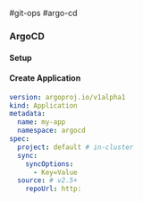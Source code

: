 #git-ops #argo-cd

### ArgoCD
#### Setup
#### Create Application

```yaml
version: argoproj.io/v1alpha1
kind: Application
metadata:
  name: my-app
  namespace: argocd
spec:
  project: default # in-cluster
  sync:
    syncOptions:
      - Key=Value
  source: # v2.5+
    repoUrl: http:
  
```
